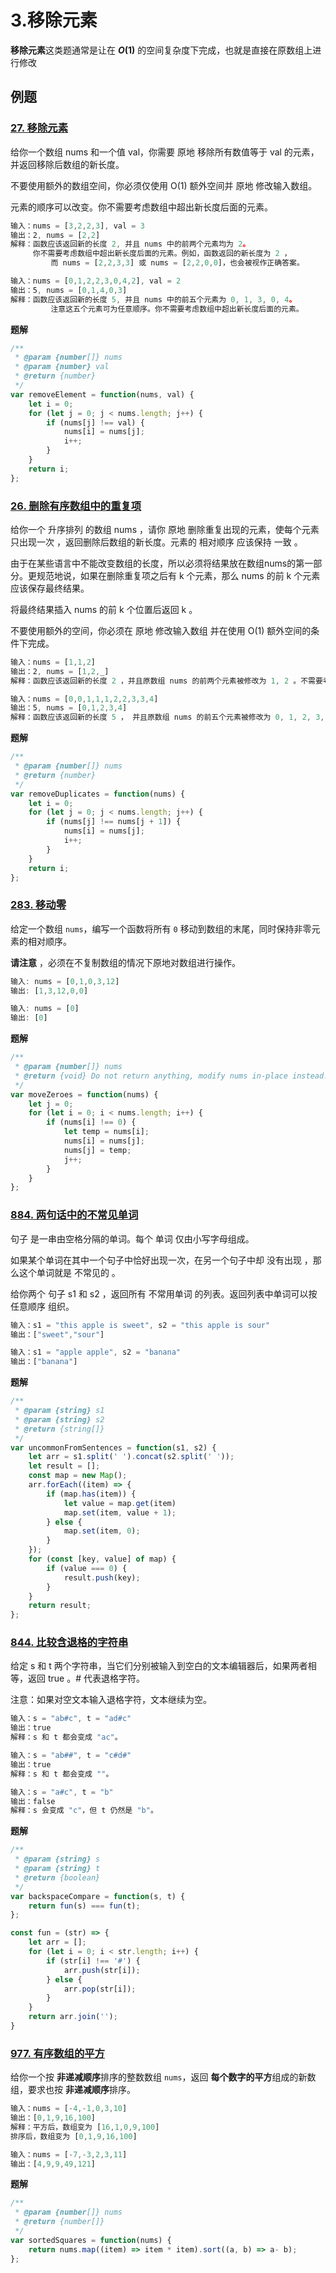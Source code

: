 # 3.移除元素

**移除元素**这类题通常是让在 **$O(1)$** 的空间复杂度下完成，也就是直接在原数组上进行修改

## 例题

### ****[27. 移除元素](https://leetcode.cn/problems/remove-element/)****

给你一个数组 nums 和一个值 val，你需要 原地 移除所有数值等于 val 的元素，并返回移除后数组的新长度。

不要使用额外的数组空间，你必须仅使用 O(1) 额外空间并 原地 修改输入数组。

元素的顺序可以改变。你不需要考虑数组中超出新长度后面的元素。

```jsx
输入：nums = [3,2,2,3], val = 3
输出：2, nums = [2,2]
解释：函数应该返回新的长度 2, 并且 nums 中的前两个元素均为 2。
     你不需要考虑数组中超出新长度后面的元素。例如，函数返回的新长度为 2 ，
		 而 nums = [2,2,3,3] 或 nums = [2,2,0,0]，也会被视作正确答案。

输入：nums = [0,1,2,2,3,0,4,2], val = 2
输出：5, nums = [0,1,4,0,3]
解释：函数应该返回新的长度 5, 并且 nums 中的前五个元素为 0, 1, 3, 0, 4。
		 注意这五个元素可为任意顺序。你不需要考虑数组中超出新长度后面的元素。
```

**题解**

```jsx
/**
 * @param {number[]} nums
 * @param {number} val
 * @return {number}
 */
var removeElement = function(nums, val) {
    let i = 0;
    for (let j = 0; j < nums.length; j++) {
        if (nums[j] !== val) {
            nums[i] = nums[j];
            i++;
        }
    }
    return i;
};
```

### ****[26. 删除有序数组中的重复项](https://leetcode.cn/problems/remove-duplicates-from-sorted-array/)****

给你一个 升序排列 的数组 nums ，请你 原地 删除重复出现的元素，使每个元素 只出现一次 ，返回删除后数组的新长度。元素的 相对顺序 应该保持 一致 。

由于在某些语言中不能改变数组的长度，所以必须将结果放在数组nums的第一部分。更规范地说，如果在删除重复项之后有 k 个元素，那么 nums 的前 k 个元素应该保存最终结果。

将最终结果插入 nums 的前 k 个位置后返回 k 。

不要使用额外的空间，你必须在 原地 修改输入数组 并在使用 O(1) 额外空间的条件下完成。

```jsx
输入：nums = [1,1,2]
输出：2, nums = [1,2,_]
解释：函数应该返回新的长度 2 ，并且原数组 nums 的前两个元素被修改为 1, 2 。不需要考虑数组中超出新长度后面的元素。

输入：nums = [0,0,1,1,1,2,2,3,3,4]
输出：5, nums = [0,1,2,3,4]
解释：函数应该返回新的长度 5 ， 并且原数组 nums 的前五个元素被修改为 0, 1, 2, 3, 4 。不需要考虑数组中超出新长度后面的元素。
```

**题解**

```jsx
/**
 * @param {number[]} nums
 * @return {number}
 */
var removeDuplicates = function(nums) {
    let i = 0;
    for (let j = 0; j < nums.length; j++) {
        if (nums[j] !== nums[j + 1]) {
            nums[i] = nums[j];
            i++;
        }
    }
    return i;
};
```

### ****[283. 移动零](https://leetcode.cn/problems/move-zeroes/)****

给定一个数组 `nums`，编写一个函数将所有 `0` 移动到数组的末尾，同时保持非零元素的相对顺序。

**请注意** ，必须在不复制数组的情况下原地对数组进行操作。

```jsx
输入: nums = [0,1,0,3,12]
输出: [1,3,12,0,0]

输入: nums = [0]
输出: [0]
```

**题解**

```jsx
/**
 * @param {number[]} nums
 * @return {void} Do not return anything, modify nums in-place instead.
 */
var moveZeroes = function(nums) {
    let j = 0;
    for (let i = 0; i < nums.length; i++) {
        if (nums[i] !== 0) {
            let temp = nums[i];
            nums[i] = nums[j];
            nums[j] = temp;
            j++;
        }
    }
};
```

### ****[884. 两句话中的不常见单词](https://leetcode.cn/problems/uncommon-words-from-two-sentences/)****

句子 是一串由空格分隔的单词。每个 单词 仅由小写字母组成。

如果某个单词在其中一个句子中恰好出现一次，在另一个句子中却 没有出现 ，那么这个单词就是 不常见的 。

给你两个 句子 s1 和 s2 ，返回所有 不常用单词 的列表。返回列表中单词可以按 任意顺序 组织。

```jsx
输入：s1 = "this apple is sweet", s2 = "this apple is sour"
输出：["sweet","sour"]

输入：s1 = "apple apple", s2 = "banana"
输出：["banana"]
```

**题解**

```jsx
/**
 * @param {string} s1
 * @param {string} s2
 * @return {string[]}
 */
var uncommonFromSentences = function(s1, s2) {
    let arr = s1.split(' ').concat(s2.split(' '));
    let result = [];
    const map = new Map();
    arr.forEach((item) => {
        if (map.has(item)) {
            let value = map.get(item)
            map.set(item, value + 1);
        } else {
            map.set(item, 0);
        }
    });
    for (const [key, value] of map) {
        if (value === 0) {
            result.push(key);
        }
    }
    return result;
};
```

### ****[844. 比较含退格的字符串](https://leetcode.cn/problems/backspace-string-compare/)****

给定 s 和 t 两个字符串，当它们分别被输入到空白的文本编辑器后，如果两者相等，返回 true 。# 代表退格字符。

注意：如果对空文本输入退格字符，文本继续为空。

```jsx
输入：s = "ab#c", t = "ad#c"
输出：true
解释：s 和 t 都会变成 "ac"。

输入：s = "ab##", t = "c#d#"
输出：true
解释：s 和 t 都会变成 ""。

输入：s = "a#c", t = "b"
输出：false
解释：s 会变成 "c"，但 t 仍然是 "b"。
```

**题解**

```jsx
/**
 * @param {string} s
 * @param {string} t
 * @return {boolean}
 */
var backspaceCompare = function(s, t) {
    return fun(s) === fun(t);
};

const fun = (str) => {
    let arr = [];
    for (let i = 0; i < str.length; i++) {
        if (str[i] !== '#') {
            arr.push(str[i]);
        } else {
            arr.pop(str[i]);
        }
    }
    return arr.join('');
}
```

### ****[977. 有序数组的平方](https://leetcode.cn/problems/squares-of-a-sorted-array/)****

给你一个按 **非递减顺序**排序的整数数组 `nums`，返回 **每个数字的平方**组成的新数组，要求也按 **非递减顺序**排序。

```jsx
输入：nums = [-4,-1,0,3,10]
输出：[0,1,9,16,100]
解释：平方后，数组变为 [16,1,0,9,100]
排序后，数组变为 [0,1,9,16,100]

输入：nums = [-7,-3,2,3,11]
输出：[4,9,9,49,121]
```

**题解**

```jsx
/**
 * @param {number[]} nums
 * @return {number[]}
 */
var sortedSquares = function(nums) {
    return nums.map((item) => item * item).sort((a, b) => a- b);
};
```